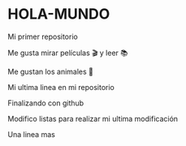 # HOLA-MUNDO

Mi primer repositorio

Me gusta mirar películas 🎬 y leer 📚

Me gustan los animales 🐾

Mi ultima linea en mi repositorio

Finalizando con github

Modifico listas
para realizar mi ultima modificación

Una linea mas
